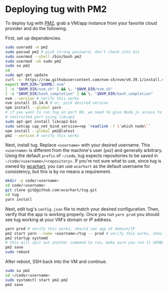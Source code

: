 # Deploying tug with PM2

To deploy tug with [PM2](https://pm2.keymetrics.io/), grab a VM/app instance from your favorite cloud provider and do the following.

First, set up dependencies.
```bash
sudo useradd -m pm2
sudo passwd pm2 # pick strong password, don't check into Git
sudo usermod --shell /bin/bash pm2
sudo usermod -aG sudo pm2
sudo su pm2
cd
sudo apt-get update
curl -o- https://raw.githubusercontent.com/nvm-sh/nvm/v0.39.1/install.sh | bash
export NVM_DIR="$HOME/.nvm"
[ -s "$NVM_DIR/nvm.sh" ] && \. "$NVM_DIR/nvm.sh"
[ -s "$NVM_DIR/bash_completion" ] && \. "$NVM_DIR/bash_completion"
nvm --version # verify this works
nvm install 15.14.0 # or, pick desired version
npm install --global yarn
# if you want to run tug on port 80, we need to give Node.js access to the
# restricted port using libcap2
sudo apt-get install libcap2-bin
sudo setcap cap_net_bind_service=+ep `readlink -f \`which node\``
npm install --global pm2@latest
pm2 --version # verify this works
```
Next, install tug. Replace `<username>` with your desired username. This `<username>` is different from the machine's user (`pm2`) and generally arbitrary. Using the default `prefix` of `~/code`, tug expects repositories to be saved in `~/code/<username>/<repository>`. If you're not sure what to use, since tug is owned by [wcarhart](https://github.com/wcarhart), you can use `wcarhart` as the default username for consistency, but this is by no means a requirement.
```bash
mkdir -p code/<username>
cd code/<username>
git clone git@github.com:wcarhart/tug.git
cd tug
yarn install
```
Next, edit tug's `config.json` file to match your desired configuration. Then, verify that the app is working properly. Once you run `yarn prod` you should see tug working at your VM's domain or IP address.
```bash
yarn prod # verify this works, should see app at domain/IP
pm2 start yarn --name <username>/tug -- prod # verify this works, should see app at domain/IP
pm2 startup systemd
# this will spit out another command to run, make sure you run it VERBATIM
pm2 save
sudo reboot
```
After reboot, SSH back into the VM and continue.
```bash
sudo su pm2
cd ~/code/<username>
sudo systemctl start pm2-pm2
pm2 save
```